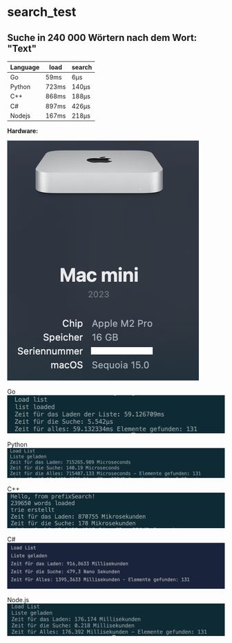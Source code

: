 # search_test

## Suche in 240 000 Wörtern nach dem Wort: "Text"

|Language|load|search|
|---|---|---|
|Go|59ms|6µs|
|Python|723ms|140µs|
|C++|868ms|188µs|
|C#|897ms|426µs|
|Nodejs|167ms|218µs|

**Hardware:**

![alt text](image-7.png)

Go
![alt text](image-2.png)

Python
![alt text](image-3.png)

C++
![alt text](image-5.png)

C#
![alt text](image-4.png)

Node.js
![alt text](image-6.png)
